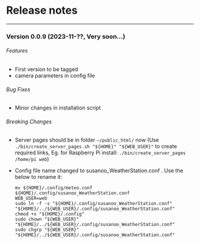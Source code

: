# Release notes

---

### Version 0.0.9 (2023-11-??, Very soon...)

###### Features

- First version to be tagged
- camera parameters in config file

###### Bug Fixes

- Minor changes in installation script

###### Breaking Changes

- Server pages should be in folder `~/public_html/` now
  (Use `./bin/create_server_pages.sh "${HOME}" "${WEB_USER}"` to create required links, Eg. for Raspberry Pi install: `./bin/create_server_pages /home/pi web`)
- Config file name changed to susanoo_WeatherStation.conf . Use the below to rename it:

      mv ${HOME}/.config/meteo.conf ${HOME}/.config/susanoo_WeatherStation.conf
      WEB_USER=web
      sudo ln -f -s "${HOME}/.config/susanoo_WeatherStation.conf" "${HOME}/../${WEB_USER}/.config/susanoo_WeatherStation.conf"
      chmod +x "${HOME}/.config"
      sudo chown "${WEB_USER}" "${HOME}/../${WEB_USER}/.config/susanoo_WeatherStation.conf"
      sudo chgrp "${WEB_USER}" "${HOME}/../${WEB_USER}/.config/susanoo_WeatherStation.conf"
